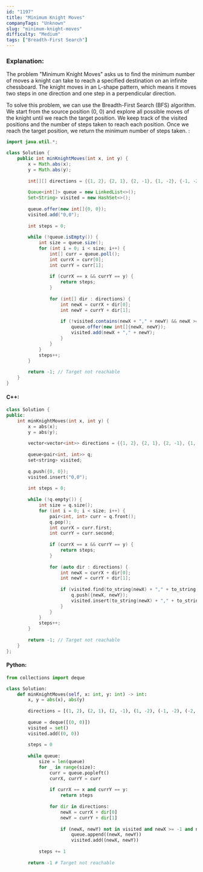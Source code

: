 ```yaml
---
id: "1197"
title: "Minimum Knight Moves"
companyTags: "Unknown"
slug: "minimum-knight-moves"
difficulty: "Medium"
tags: ["Breadth-First Search"]
---
```


### Explanation:

The problem "Minimum Knight Moves" asks us to find the minimum number of moves a knight can take to reach a specified destination on an infinite chessboard. The knight moves in an L-shape pattern, which means it moves two steps in one direction and one step in a perpendicular direction.

To solve this problem, we can use the Breadth-First Search (BFS) algorithm. We start from the source position (0, 0) and explore all possible moves of the knight until we reach the target position. We keep track of the visited positions and the number of steps taken to reach each position. Once we reach the target position, we return the minimum number of steps taken.
:
```java
import java.util.*;

class Solution {
    public int minKnightMoves(int x, int y) {
        x = Math.abs(x);
        y = Math.abs(y);
        
        int[][] directions = {{1, 2}, {2, 1}, {2, -1}, {1, -2}, {-1, -2}, {-2, -1}, {-2, 1}, {-1, 2}};
        
        Queue<int[]> queue = new LinkedList<>();
        Set<String> visited = new HashSet<>();
        
        queue.offer(new int[]{0, 0});
        visited.add("0,0");
        
        int steps = 0;
        
        while (!queue.isEmpty()) {
            int size = queue.size();
            for (int i = 0; i < size; i++) {
                int[] curr = queue.poll();
                int currX = curr[0];
                int currY = curr[1];
                
                if (currX == x && currY == y) {
                    return steps;
                }
                
                for (int[] dir : directions) {
                    int newX = currX + dir[0];
                    int newY = currY + dir[1];
                    
                    if (!visited.contains(newX + "," + newY) && newX >= -1 && newY >= -1) {
                        queue.offer(new int[]{newX, newY});
                        visited.add(newX + "," + newY);
                    }
                }
            }
            steps++;
        }
        
        return -1; // Target not reachable
    }
}
```

#### C++:
```cpp
class Solution {
public:
    int minKnightMoves(int x, int y) {
        x = abs(x);
        y = abs(y);
        
        vector<vector<int>> directions = {{1, 2}, {2, 1}, {2, -1}, {1, -2}, {-1, -2}, {-2, -1}, {-2, 1}, {-1, 2}};
        
        queue<pair<int, int>> q;
        set<string> visited;
        
        q.push({0, 0});
        visited.insert("0,0");
        
        int steps = 0;
        
        while (!q.empty()) {
            int size = q.size();
            for (int i = 0; i < size; i++) {
                pair<int, int> curr = q.front();
                q.pop();
                int currX = curr.first;
                int currY = curr.second;
                
                if (currX == x && currY == y) {
                    return steps;
                }
                
                for (auto dir : directions) {
                    int newX = currX + dir[0];
                    int newY = currY + dir[1];
                    
                    if (visited.find(to_string(newX) + "," + to_string(newY)) == visited.end() && newX >= -1 && newY >= -1) {
                        q.push({newX, newY});
                        visited.insert(to_string(newX) + "," + to_string(newY));
                    }
                }
            }
            steps++;
        }
        
        return -1; // Target not reachable
    }
};
```

#### Python:
```python
from collections import deque

class Solution:
    def minKnightMoves(self, x: int, y: int) -> int:
        x, y = abs(x), abs(y)
        
        directions = [(1, 2), (2, 1), (2, -1), (1, -2), (-1, -2), (-2, -1), (-2, 1), (-1, 2)]
        
        queue = deque([(0, 0)])
        visited = set()
        visited.add((0, 0))
        
        steps = 0
        
        while queue:
            size = len(queue)
            for _ in range(size):
                curr = queue.popleft()
                currX, currY = curr
                
                if currX == x and currY == y:
                    return steps
                
                for dir in directions:
                    newX = currX + dir[0]
                    newY = currY + dir[1]
                    
                    if (newX, newY) not in visited and newX >= -1 and newY >= -1:
                        queue.append((newX, newY))
                        visited.add((newX, newY))
            
            steps += 1
        
        return -1 # Target not reachable
```